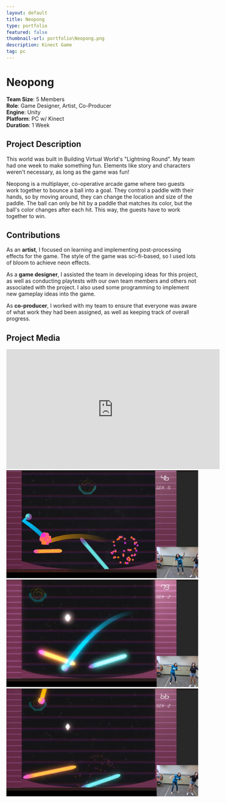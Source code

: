 ```yaml
---
layout: default
title: Neopong
type: portfolio
featured: false
thumbnail-url: portfolio\Neopong.png
description: Kinect Game
tag: pc
---
```


# Neopong
**Team Size**: 5 Members  
**Role**: Game Designer, Artist, Co-Producer  
**Engine**: Unity  
**Platform**: PC w/ Kinect  
**Duration**: 1 Week  

## Project Description
This world was built in Building Virtual World's "Lightning Round". My team had one week to make something fun. Elements like story and characters weren't necessary, as long as the game was fun!

Neopong is a multiplayer, co-operative arcade game where two guests work together to bounce a ball into a goal. They control a paddle with their hands, so by moving around, they can change the location and size of the paddle. The ball can only be hit by a paddle that matches its color, but the ball's color changes after each hit. This way, the guests have to work together to win.

## Contributions
As an **artist**, I focused on learning and implementing post-processing effects for the game. The style of the game was sci-fi-based, so I used lots of bloom to achieve neon effects.

As a **game designer**, I assisted the team in developing ideas for this project, as well as conducting playtests with our own team members and others not associated with the project. I also used some programming to implement new gameplay ideas into the game.

As **co-producer**, I worked with my team to ensure that everyone was aware of what work they had been assigned, as well as keeping track of overall progress.

## Project Media
<iframe width="560" height="315" src="https://www.youtube.com/embed/2N7Qym-D9lU" frameborder="0" allow="accelerometer; autoplay; clipboard-write; encrypted-media; gyroscope; picture-in-picture" allowfullscreen></iframe>

<img src="../media/Neopong/Neopong1.png" width="560"/>

<img src="../media/Neopong/Neopong2.png" width="560"/>

<img src="../media/Neopong/Neopong3.png" width="560"/>
